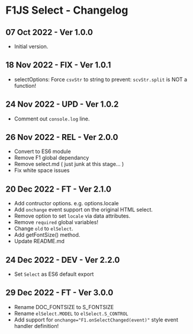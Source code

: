 # F1JS Select - Changelog

## 07 Oct 2022 - Ver 1.0.0
 - Initial version.

## 18 Nov 2022 - FIX - Ver 1.0.1
 - selectOptions: Force `csvStr` to string to prevent: `scvStr.split` is NOT a function!

## 24 Nov 2022 - UPD - Ver 1.0.2
 - Comment out `console.log` line.

## 26 Nov 2022 - REL - Ver 2.0.0
 - Convert to ES6 module
 - Remove F1 global dependancy
 - Remove select.md ( just junk at this stage... )
 - Fix white space issues

## 20 Dec 2022 - FT - Ver 2.1.0
 - Add contructor options. e.g. options.locale
 - Add `onchange` event support on the original HTML select.
 - Remove option to set `locale` via data attributes.
 - Remove `required` global variables!
 - Change `old` to `elSelect`.
 - Add getFontSize() method.
 - Update README.md

## 24 Dec 2022 - DEV - Ver 2.2.0
 - Set `Select` as ES6 default export

## 29 Dec 2022 - FT - Ver 3.0.0
 - Rename DOC_FONTSIZE to S_FONTSIZE
 - Rename `elSelect.MODEL` to `elSelect.S_CONTROL`
 - Add support for `onchange="F1.onSelectChanged(event)"` style event handler definition!


